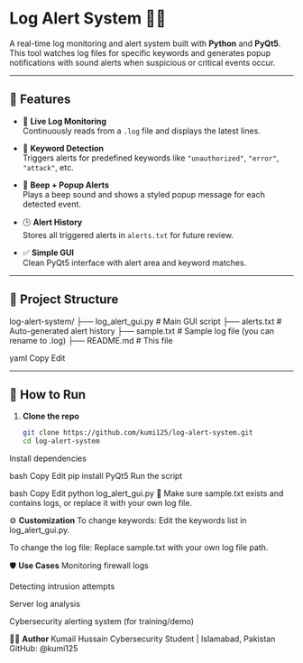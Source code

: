 # Log Alert System 🔔📜

A real-time log monitoring and alert system built with **Python** and **PyQt5**. This tool watches log files for specific keywords and generates popup notifications with sound alerts when suspicious or critical events occur.

---

## 🚀 Features

- 📖 **Live Log Monitoring**  
  Continuously reads from a `.log` file and displays the latest lines.

- 🧠 **Keyword Detection**  
  Triggers alerts for predefined keywords like `"unauthorized"`, `"error"`, `"attack"`, etc.

- 🔔 **Beep + Popup Alerts**  
  Plays a beep sound and shows a styled popup message for each detected event.

- 🕒 **Alert History**  
  Stores all triggered alerts in `alerts.txt` for future review.

- ✅ **Simple GUI**  
  Clean PyQt5 interface with alert area and keyword matches.

---

## 📂 Project Structure

log-alert-system/
├── log_alert_gui.py # Main GUI script
├── alerts.txt # Auto-generated alert history
├── sample.txt # Sample log file (you can rename to .log)
├── README.md # This file

yaml
Copy
Edit

---

## 🔧 How to Run

1. **Clone the repo**
   ```bash
   git clone https://github.com/kumi125/log-alert-system.git
   cd log-alert-system
Install dependencies

bash
Copy
Edit
pip install PyQt5
Run the script

bash
Copy
Edit
python log_alert_gui.py
📌 Make sure sample.txt exists and contains logs, or replace it with your own log file.

⚙️ **Customization**
To change keywords:
Edit the keywords list in log_alert_gui.py.

To change the log file:
Replace sample.txt with your own log file path.

🛡️ **Use Cases**
Monitoring firewall logs

Detecting intrusion attempts

Server log analysis

Cybersecurity alerting system (for training/demo)

👨‍💻 **Author**
Kumail Hussain
Cybersecurity Student | Islamabad, Pakistan
GitHub: @kumi125

